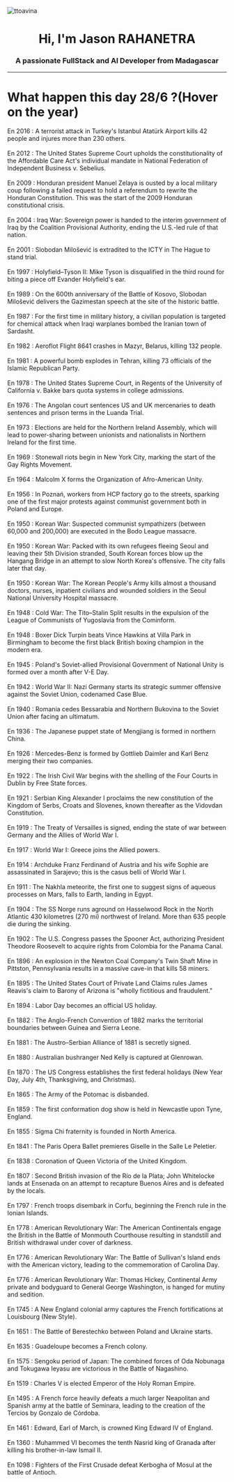 
<p align="left"> <img src="https://komarev.com/ghpvc/?username=ttoavina&label=Profile%20views&color=0e75b6&style=flat" alt="ttoavina" /> </p>
<h1 align="center">Hi, I'm Jason RAHANETRA</h1>
<h3 align="center">A passionate FullStack and AI Developer from Madagascar</h3>
    
<hr/>
<h1> What happen this day 28/6 ?(Hover on the year)</h1>

En 2016 : A terrorist attack in Turkey's Istanbul Atatürk Airport kills 42 people and injures more than 230 others.
<br/><br/>
En 2012 : The United States Supreme Court upholds the constitutionality of the Affordable Care Act's individual mandate in National Federation of Independent Business v. Sebelius.
<br/><br/>
En 2009 : Honduran president Manuel Zelaya is ousted by a local military coup following a failed request to hold a referendum to rewrite the Honduran Constitution. This was the start of the 2009 Honduran constitutional crisis.
<br/><br/>
En 2004 : Iraq War: Sovereign power is handed to the interim government of Iraq by the Coalition Provisional Authority, ending the U.S.-led rule of that nation.
<br/><br/>
En 2001 : Slobodan Milošević is extradited to the ICTY in The Hague to stand trial.
<br/><br/>
En 1997 : Holyfield–Tyson II: Mike Tyson is disqualified in the third round for biting a piece off Evander Holyfield's ear.
<br/><br/>
En 1989 : On the 600th anniversary of the Battle of Kosovo, Slobodan Milošević delivers the Gazimestan speech at the site of the historic battle.
<br/><br/>
En 1987 : For the first time in military history, a civilian population is targeted for chemical attack when Iraqi warplanes bombed the Iranian town of Sardasht.
<br/><br/>
En 1982 : Aeroflot Flight 8641 crashes in Mazyr, Belarus, killing 132 people.
<br/><br/>
En 1981 : A powerful bomb explodes in Tehran, killing 73 officials of the Islamic Republican Party.
<br/><br/>
En 1978 : The United States Supreme Court, in Regents of the University of California v. Bakke bars quota systems in college admissions.
<br/><br/>
En 1976 : The Angolan court sentences US and UK mercenaries to death sentences and prison terms in the Luanda Trial.
<br/><br/>
En 1973 : Elections are held for the Northern Ireland Assembly, which will lead to power-sharing between unionists and nationalists in Northern Ireland for the first time.
<br/><br/>
En 1969 : Stonewall riots begin in New York City, marking the start of the Gay Rights Movement.
<br/><br/>
En 1964 : Malcolm X forms the Organization of Afro-American Unity.
<br/><br/>
En 1956 : In Poznań, workers from HCP factory go to the streets, sparking one of the first major protests against communist government both in Poland and Europe.
<br/><br/>
En 1950 : Korean War: Suspected communist sympathizers (between 60,000 and 200,000) are executed in the Bodo League massacre.
<br/><br/>
En 1950 : Korean War: Packed with its own refugees fleeing Seoul and leaving their 5th Division stranded, South Korean forces blow up the Hangang Bridge in an attempt to slow North Korea's offensive. The city falls later that day.
<br/><br/>
En 1950 : Korean War: The Korean People's Army kills almost a thousand doctors, nurses, inpatient civilians and wounded soldiers in the Seoul National University Hospital massacre.
<br/><br/>
En 1948 : Cold War: The Tito–Stalin Split results in the expulsion of the League of Communists of Yugoslavia from the Cominform.
<br/><br/>
En 1948 : Boxer Dick Turpin beats Vince Hawkins at Villa Park in Birmingham to become the first black British boxing champion in the modern era.
<br/><br/>
En 1945 : Poland's Soviet-allied Provisional Government of National Unity is formed over a month after V-E Day.
<br/><br/>
En 1942 : World War II: Nazi Germany starts its strategic summer offensive against the Soviet Union, codenamed Case Blue.
<br/><br/>
En 1940 : Romania cedes Bessarabia and Northern Bukovina to the Soviet Union after facing an ultimatum.
<br/><br/>
En 1936 : The Japanese puppet state of Mengjiang is formed in northern China.
<br/><br/>
En 1926 : Mercedes-Benz is formed by Gottlieb Daimler and Karl Benz merging their two companies.
<br/><br/>
En 1922 : The Irish Civil War begins with the shelling of the Four Courts in Dublin by Free State forces.
<br/><br/>
En 1921 : Serbian King Alexander I proclaims the new constitution of the Kingdom of Serbs, Croats and Slovenes, known thereafter as the Vidovdan Constitution.
<br/><br/>
En 1919 : The Treaty of Versailles is signed, ending the state of war between Germany and the Allies of World War I.
<br/><br/>
En 1917 : World War I: Greece joins the Allied powers.
<br/><br/>
En 1914 : Archduke Franz Ferdinand of Austria and his wife Sophie are assassinated in Sarajevo; this is the casus belli of World War I.
<br/><br/>
En 1911 : The Nakhla meteorite,  the first one to suggest signs of aqueous processes on Mars, falls to Earth, landing in Egypt.
<br/><br/>
En 1904 : The SS Norge runs aground on Hasselwood Rock in the North Atlantic 430 kilometres (270 mi) northwest of Ireland. More than 635 people die during the sinking.
<br/><br/>
En 1902 : The U.S. Congress passes the Spooner Act, authorizing President Theodore Roosevelt to acquire rights from Colombia for the Panama Canal.
<br/><br/>
En 1896 : An explosion in the Newton Coal Company's Twin Shaft Mine in Pittston, Pennsylvania results in a massive cave-in that kills 58 miners.
<br/><br/>
En 1895 : The United States Court of Private Land Claims rules James Reavis's claim to Barony of Arizona is "wholly fictitious and fraudulent."
<br/><br/>
En 1894 : Labor Day becomes an official US holiday.
<br/><br/>
En 1882 : The Anglo-French Convention of 1882 marks the territorial boundaries between Guinea and Sierra Leone.
<br/><br/>
En 1881 : The Austro–Serbian Alliance of 1881 is secretly signed.
<br/><br/>
En 1880 : Australian bushranger Ned Kelly is captured at Glenrowan.
<br/><br/>
En 1870 : The US Congress establishes the first federal holidays (New Year Day, July 4th, Thanksgiving, and Christmas).
<br/><br/>
En 1865 : The Army of the Potomac is disbanded.
<br/><br/>
En 1859 : The first conformation dog show is held in Newcastle upon Tyne, England.
<br/><br/>
En 1855 : Sigma Chi fraternity is founded in North America.
<br/><br/>
En 1841 : The Paris Opera Ballet premieres Giselle in the Salle Le Peletier.
<br/><br/>
En 1838 : Coronation of Queen Victoria of the United Kingdom.
<br/><br/>
En 1807 : Second British invasion of the Río de la Plata; John Whitelocke lands at Ensenada on an attempt to recapture Buenos Aires and is defeated by the locals.
<br/><br/>
En 1797 : French troops disembark in Corfu, beginning the French rule in the Ionian Islands.
<br/><br/>
En 1778 : American Revolutionary War: The American Continentals engage the British in the Battle of Monmouth Courthouse resulting in standstill and British withdrawal under cover of darkness.
<br/><br/>
En 1776 : American Revolutionary War: The Battle of Sullivan's Island ends with the American victory, leading to the commemoration of Carolina Day.
<br/><br/>
En 1776 : American Revolutionary War: Thomas Hickey, Continental Army private and bodyguard to General George Washington, is hanged for mutiny and sedition.
<br/><br/>
En 1745 : A New England colonial army captures the French fortifications at Louisbourg (New Style).
<br/><br/>
En 1651 : The Battle of Berestechko between Poland and Ukraine starts.
<br/><br/>
En 1635 : Guadeloupe becomes a French colony.
<br/><br/>
En 1575 : Sengoku period of Japan: The combined forces of Oda Nobunaga and Tokugawa Ieyasu are victorious in the Battle of Nagashino.
<br/><br/>
En 1519 : Charles V is elected Emperor of the Holy Roman Empire.
<br/><br/>
En 1495 : A French force heavily defeats a much larger Neapolitan and Spanish army at the battle of Seminara, leading to the creation of the Tercios by Gonzalo de Córdoba.
<br/><br/>
En 1461 : Edward, Earl of March, is crowned King Edward IV of England.
<br/><br/>
En 1360 : Muhammed VI becomes the tenth Nasrid king of Granada after killing his brother-in-law Ismail II.
<br/><br/>
En 1098 : Fighters of the First Crusade defeat Kerbogha of Mosul at the battle of Antioch.
<br/><br/>
